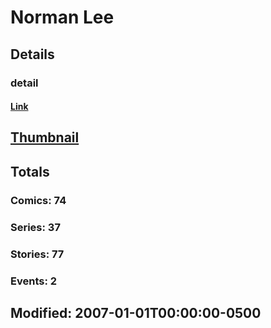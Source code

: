 # Norman  Lee 
## Details
### detail
#### [Link](http://marvel.com/comics/creators/699/norman_lee?utm_campaign=apiRef&utm_source=225578a89fc76f3d20fbffda5d17a88d)
## [Thumbnail](http://i.annihil.us/u/prod/marvel/i/mg/e/e0/4bb7da6b4aa47.jpg)
## Totals
### Comics: 74
### Series: 37
### Stories: 77
### Events: 2
## Modified: 2007-01-01T00:00:00-0500